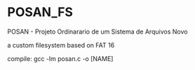 # POSAN_FS
POSAN - Projeto Ordinarario de um Sistema de Arquivos Novo

a custom filesystem based on FAT 16

compile: gcc -lm posan.c -o [NAME]

